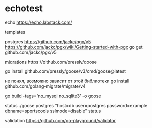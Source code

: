# echotest

echo 
https://echo.labstack.com/

templates

postgres
https://github.com/jackc/pgx/v5
https://github.com/jackc/pgx/wiki/Getting-started-with-pgx
go get github.com/jackc/pgx/v5


migrations 
https://github.com/pressly/goose

go install github.com/pressly/goose/v3/cmd/goose@latest

не понял, возможно зависит от этой библиотеки
go install github.com/golang-migrate/migrate/v4


go build -tags='no_mysql no_sqlite3' -o goose 

status
./goose postgres "host=db user=postgres password=example dbname=sportscools sslmode=disable" status


validation
https://github.com/go-playground/validator
